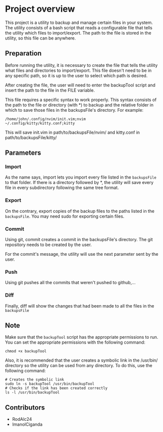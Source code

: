 # Project overview

This project is a utility to backup and manage certain files in your system. The utility consists of a bash script that reads a configurable file that tells the utility which files to import/export.
The path to the file is stored in the utility, so this file can be anywhere.

## Preparation

Before running the utility, it is necessary to create the file that tells the utility what files and directories to import/export.
This file doesn't need to be in any specific path, so it is up to the user to select which path is desired.

After creating the file, the user will need to enter the backupTool script and insert the path to the file in the FILE variable.

This file requires a specific syntax to work properly. This syntax consists of the path to the file or directory (with *) to backup and the relative folder in which to save those files in the backupsFile's directory.
For example:

``` 
/home/john/.config/nvim/init.vim;nvim
~/.config/kitty/kitty.conf;kitty
```

This will save init.vim in path/to/backupsFile/nvim/ and kitty.conf in path/to/backupsFile/kitty/

## Parameters

### Import

As the name says, import lets you import every file listed in the `backupsFile` to that folder. If there is a directory followed by *, the utility will save every file in every subdirectory following the same tree format.

### Export

On the contrary, export copies of the backup files to the paths listed in the `backupsFile`. You may need sudo for exporting certain files.

### Commit

Using git, commit creates a commit in the backupsFile's directory. The git repository needs to be created by the user.

For the commit's message, the utility will use the next parameter sent by the user.

### Push

Using git pushes all the commits that weren't pushed to github,...

### Diff

Finally, diff will show the changes that had been made to all the files in the `backupsFile`

## Note

Make sure that the `backupTool` script has the appropriate permissions to run. You can set the appropriate permissions with the following command:

``` 
chmod +x backupTool
``` 

Also, it is recommended that the user creates a symbolic link in the /usr/bin/ directory so the utility can be used from any directory. To do this, use the following command:

```
# Creates the symbolic link
sudo ln -s backupTool /usr/bin/backupTool
# Checks if the link has been created correctly
ls -l /usr/bin/backupTool
```

## Contributors

- RodAlc24
- ImanolCiganda
